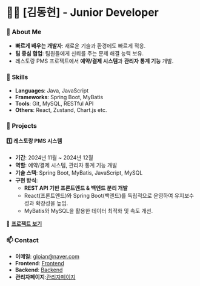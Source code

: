# 👨‍💻 [김동현] - Junior Developer  

### 🚀 About Me
- **빠르게 배우는 개발자**: 새로운 기술과 환경에도 빠르게 적응.
- **팀 중심 협업**: 팀원들에게 신뢰를 주는 문제 해결 능력 보유.
- 레스토랑 PMS 프로젝트에서 **예약/결제 시스템**과 **관리자 통계 기능** 개발.

### 🔧 Skills
- **Languages**: Java, JavaScript
- **Frameworks**: Spring Boot, MyBatis  
- **Tools**: Git, MySQL, RESTful API  
- **Others**: React, Zustand, Chart.js etc.  

### 🌟 Projects  
#### 1️⃣ 레스토랑 PMS 시스템  
- **기간**: 2024년 11월 ~ 2024년 12월  
- **역할**: 예약/결제 시스템, 관리자 통계 기능 개발  
- **기술 스택**: Spring Boot, MyBatis, JavaScript, MySQL  
- **구현 방식**:  
  - **REST API 기반 프론트엔드 & 백엔드 분리 개발**  
  - React(프론트엔드)와 Spring Boot(백엔드)를 독립적으로 운영하여 유지보수성과 확장성을 높임.  
  - MyBatis와 MySQL을 활용한 데이터 최적화 및 속도 개선.  

🔗 **[프로젝트 보기](https://rechelin.vercel.app)**  

### 📫 Contact  
- **이메일**: gloian@naver.com  
- **Frontend**: [Frontend](https://github.com/KDH-YS/restaurant-pms-front-user)  
- **Backend**: [Backend](https://github.com/KDH-YS/restaurants-pms-back)
- **관리자페이지**:[관리자페이지](https://github.com/KDH-YS/restaurant-pms-front-admin)
